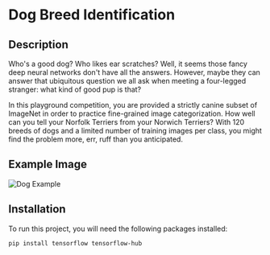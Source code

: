 # Dog Breed Identification

## Description

Who's a good dog? Who likes ear scratches? Well, it seems those fancy deep neural networks don't have all the answers. However, maybe they can answer that ubiquitous question we all ask when meeting a four-legged stranger: what kind of good pup is that?

In this playground competition, you are provided a strictly canine subset of ImageNet in order to practice fine-grained image categorization. How well can you tell your Norfolk Terriers from your Norwich Terriers? With 120 breeds of dogs and a limited number of training images per class, you might find the problem more, err, ruff than you anticipated.

## Example Image

![Dog Example](https://storage.googleapis.com/kaggle-media/competitions/kaggle/3333/media/border_collies.png)

## Installation

To run this project, you will need the following packages installed:

```bash
pip install tensorflow tensorflow-hub
```

